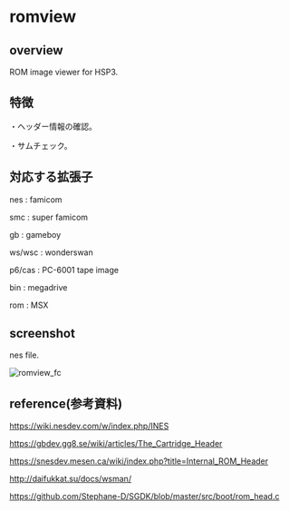 # romview

## overview
ROM image viewer for HSP3.

## 特徴

・ヘッダー情報の確認。

・サムチェック。

## 対応する拡張子

nes : famicom

smc : super famicom

gb : gameboy

ws/wsc : wonderswan

p6/cas : PC-6001 tape image

bin : megadrive

rom : MSX

## screenshot

nes file.

![romview_fc](https://user-images.githubusercontent.com/5597377/128765252-0dc14096-fb04-49d6-afe7-d002d174d148.png)

## reference(参考資料)

https://wiki.nesdev.com/w/index.php/INES

https://gbdev.gg8.se/wiki/articles/The_Cartridge_Header

https://snesdev.mesen.ca/wiki/index.php?title=Internal_ROM_Header

http://daifukkat.su/docs/wsman/

https://github.com/Stephane-D/SGDK/blob/master/src/boot/rom_head.c
